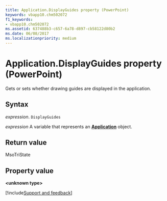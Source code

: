 ```yaml
---
title: Application.DisplayGuides property (PowerPoint)
keywords: vbapp10.chm502072
f1_keywords:
- vbapp10.chm502072
ms.assetid: 637488b3-c657-6a78-d897-cb58122d80b2
ms.date: 06/08/2017
ms.localizationpriority: medium
---
```



# Application.DisplayGuides property (PowerPoint)

Gets or sets whether drawing guides are displayed in the application. 


## Syntax

_expression_. `DisplayGuides`

_expression_ A variable that represents an **[Application](PowerPoint.Application.md)** object.


## Return value

MsoTriState


## Property value

 **&lt;unknown type&gt;**

[!include[Support and feedback](~/includes/feedback-boilerplate.md)]